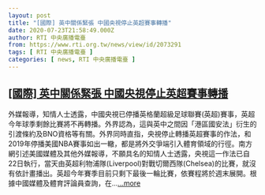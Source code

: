 ```yaml
---
layout: post
title: "[國際] 英中關係緊張 中國央視停止英超賽事轉播"
date: 2020-07-23T21:58:49.000Z
author: RTI 中央廣播電臺
from: https://www.rti.org.tw/news/view/id/2073291
tags: [ RTI 中央廣播電臺 ]
categories: [ news, RTI 中央廣播電臺 ]
---
```

<!--1595541529000-->
[[國際] 英中關係緊張 中國央視停止英超賽事轉播](https://www.rti.org.tw/news/view/id/2073291)
------

<div>
外媒報導，知情人士透露，中國央視已停播英格蘭超級足球聯賽(英超)賽事，英超今年球季剩餘比賽將不再轉播。外界認為，這與英中之間因「港區國安法」衍生的引渡條約及BNO資格等有關。外界同時直指，央視停止轉播英超賽事的作法，和2019年停播美國NBA賽事如出一轍，都是將外交爭端引入體育領域的行徑。南方網引述美國媒體及其他外媒報導，不願具名的知情人士透露，央視這一作法已自22日執行，當天由英超利物浦隊(Liverpool)對戰切爾西隊(Chelsea)的比賽，就沒有依計畫播出。英超今年賽季目前只剩下最後一輪比賽，依賽程將於週末展開。根據中國媒體及體育評論員查詢，在...<a target="_blank" href="https://www.rti.org.tw/news/view/id/2073291">...more</a>
</div>
